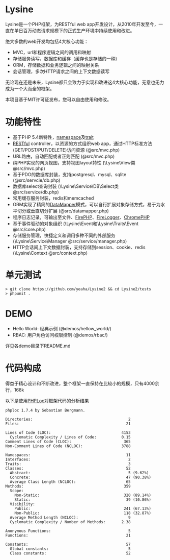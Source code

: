 Lysine
======

Lysine是一个PHP框架，为RESTful web app开发设计，从2010年开发至今，一直在单日百万动态请求规模下的正式生产环境中持续使用和改进。

绝大多数的web开发均包括4大核心功能：

* MVC，url和程序逻辑之间的调用和映射
* 存储服务读写，数据库和缓存（缓存也是存储的一种）
* ORM，存储数据和业务逻辑之间的映射关系
* 会话管理，多次HTTP请求之间的上下文数据读写

无论现在还是未来，Lysine都只会致力于实现和改进这4大核心功能，无意也无力成为一个大而全的框架。

本项目基于MIT许可证发布，您可以自由使用和修改。

功能特性
========

* 基于PHP 5.4新特性，[namespace](http://php.net/manual/en/language.namespaces.php)及[trait](http://php.net/manual/en/language.oop5.traits.php)
* [RESTful](http://en.wikipedia.org/wiki/Representational_state_transfer) controller，以资源的方式组织web app，通过HTTP标准方法(GET/POST/PUT/DELETE)访问资源 (@src/mvc.php)
* URL路由，自动匹配或者正则匹配 (@src/mvc.php)
* 纯PHP实现的网页视图，支持视图layout特性 (\Lysine\View类 @src/mvc.php)
* 基于PDO的数据库封装，支持postgresql、mysql、sqlite (@src/servcie/db.php)
* 数据库select查询封装 (\Lysine\Service\DB\Select类 @src/service/db.php)
* 常用缓存服务封装，redis和memcached
* ORM实现了精简的[DataMapper](http://en.wikipedia.org/wiki/Data_mapper_pattern)模式，可以自行扩展对象存储方式，易于为水平切分或垂直切分扩展 (@src/datamapper.php)
* 程序日志记录，可输出至文件、[FirePHP](http://www.firephp.org/)、[FireLogger](http://firelogger.binaryage.com/)、[ChromePHP](http://www.chromephp.com/)
* 基于事件驱动的对象组织 (\Lysine\Event和\Lysine\Traits\Event @src/core.php)
* 存储服务管理，快捷定义和调用多种不同的外部服务 (\Lysine\Service\Manager @src/service/manager.php)
* HTTP会话间上下文数据封装，支持存储到session、cookie、redis (\Lysine\Context @src/context.php)

单元测试
========

    > git clone https://github.com/yeaha/Lysine2 && cd Lysine2/tests
    > phpunit .

DEMO
====

* Hello World: 经典示例 (@demos/hellow_world/)
* RBAC: 用户角色访问权限控制 (@demos/rbac/)

详见各demo目录下README.md

代码构成
=========

得益于精心设计和不断改进，整个框架一直保持在比较小的规模，只有4000余行，168k

以下是使用[PHPLoc](https://github.com/sebastianbergmann/phploc)对框架代码的分析结果

    phploc 1.7.4 by Sebastian Bergmann.

    Directories:                                          2
    Files:                                               21

    Lines of Code (LOC):                               4153
      Cyclomatic Complexity / Lines of Code:           0.15
    Comment Lines of Code (CLOC):                       365
    Non-Comment Lines of Code (NCLOC):                 3788

    Namespaces:                                          11
    Interfaces:                                           2
    Traits:                                               3
    Classes:                                             52
      Abstract:                                           5 (9.62%)
      Concrete:                                          47 (90.38%)
      Average Class Length (NCLOC):                      65
    Methods:                                            359
      Scope:
        Non-Static:                                     320 (89.14%)
        Static:                                          39 (10.86%)
      Visibility:
        Public:                                         241 (67.13%)
        Non-Public:                                     118 (32.87%)
      Average Method Length (NCLOC):                      9
      Cyclomatic Complexity / Number of Methods:       2.38

    Anonymous Functions:                                  5
    Functions:                                           21

    Constants:                                           57
      Global constants:                                   5
      Class constants:                                   52

